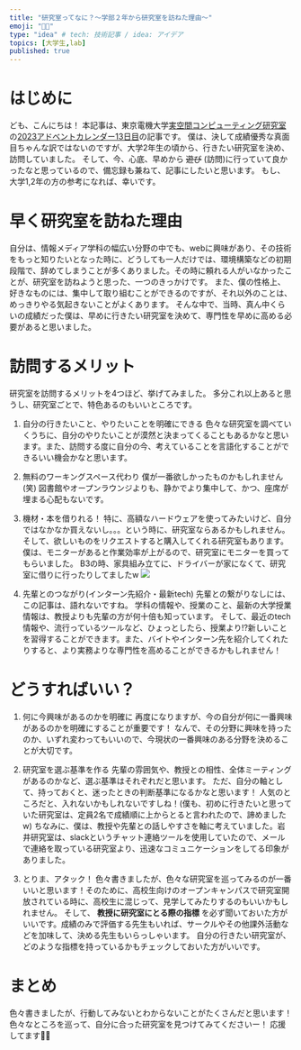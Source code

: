```yaml
---
title: "研究室ってなに？〜学部２年から研究室を訪ねた理由〜"
emoji: "👩‍💻"
type: "idea" # tech: 技術記事 / idea: アイデア
topics: [大学生,lab]
published: true
---
```

# はじめに
ども、こんにちは！
本記事は、東京電機大学[実空間コンピューティング研究室](https://www.cps.im.dendai.ac.jp/)の[2023アドベントカレンダー13日目](https://adventar.org/calendars/8632)の記事です。
僕は、決して成績優秀な真面目ちゃんな訳ではないのですが、大学2年生の頃から、行きたい研究室を決め、訪問していました。
そして、今、心底、早めから ~~遊び~~ (訪問)に行っていて良かったなと思っているので、備忘録も兼ねて、記事にしたいと思います。
もし、大学1,2年の方の参考になれば、幸いです。

# 早く研究室を訪ねた理由
自分は、情報メディア学科の幅広い分野の中でも、webに興味があり、その技術をもっと知りたいとなった時に、どうしても一人だけでは、環境構築などの初期段階で、辞めてしまうことが多くありました。その時に頼れる人がいなかったことが、研究室を訪ねようと思った、一つのきっかけです。
また、僕の性格上、好きなものには、集中して取り組むことができるのですが、それ以外のことは、めっきりやる気起きないことがよくあります。
そんな中で、当時、真ん中くらいの成績だった僕は、早めに行きたい研究室を決めて、専門性を早めに高める必要があると思いました。

# 訪問するメリット
研究室を訪問するメリットを4つほど、挙げてみました。
多分これ以上あると思うし、研究室ごとで、特色あるのもいいところです。

1. 自分の行きたいこと、やりたいことを明確にできる
色々な研究室を調べていくうちに、自分のやりたいことが漠然と決まってくることもあるかなと思います。また、訪問する度に自分の今、考えていることを言語化することができるいい機会かなと思います。

1. 無料のワーキングスペース代わり
僕が一番欲しかったものかもしれません(笑)
図書館やオープンラウンジよりも、静かでより集中して、かつ、座席が埋まる心配もないです。

1. 機材・本を借りれる！
特に、高額なハードウェアを使ってみたいけど、自分ではなかなか買えないし。。。という時に、研究室ならあるかもしれません。そして、欲しいものをリクエストすると購入してくれる研究室もあります。僕は、モニターがあると作業効率が上がるので、研究室にモニターを買ってもらいました。
B3の時、家具組み立てに、ドライバーが家になくて、研究室に借りに行ったりしてましたw
![](https://storage.googleapis.com/zenn-user-upload/a3a5bc0fd970-20240109.png)

1. 先輩とのつながり(インターン先紹介・最新tech)
先輩との繋がりなしには、この記事は、語れないですね。
学科の情報や、授業のこと、最新の大学授業情報は、教授よりも先輩の方が何十倍も知っています。
そして、最近のtech情報や、流行っているツールなど、ひょっとしたら、授業より!?新しいことを習得することができます。また、バイトやインターン先を紹介してくれたりすると、より実務よりな専門性を高めることができるかもしれません！


# どうすればいい？
1. 何に今興味があるのかを明確に
再度になりますが、今の自分が何に一番興味があるのかを明確にすることが重要です！
なんで、その分野に興味を持ったのか、いずれ変わってもいいので、今現状の一番興味のある分野を決めることが大切です。

1. 研究室を選ぶ基準を作る
先輩の雰囲気や、教授との相性、全体ミーティングがあるのかなど、選ぶ基準はそれぞれだと思います。
ただ、自分の軸として、持っておくと、迷ったときの判断基準になるかなと思います！
人気のところだと、入れないかもしれないですしね！(僕も、初めに行きたいと思っていた研究室は、定員2名で成績順に上からとると言われたので、諦めましたw)
ちなみに、僕は、教授や先輩との話しやすさを軸に考えていました。岩井研究室は、slackというチャット連絡ツールを使用していたので、メールで連絡を取っている研究室より、迅速なコミュニケーションをしてる印象がありました。

1. とりま、アタック！
色々書きましたが、色々な研究室を巡ってみるのが一番いいと思います！そのために、高校生向けのオープンキャンパスで研究室開放されている時に、高校生に混じって、見学してみたりするのもいいかもしれません。
そして、 **教授に研究室にとる際の指標** を必ず聞いておいた方がいいです。成績のみで評価する先生もいれば、サークルやその他課外活動などを加味して、決める先生もいらっしゃいます。
自分の行きたい研究室が、どのような指標を持っているかもチェックしておいた方がいいです。

# まとめ
色々書きましたが、行動してみないとわからないことがたくさんだと思います！
色々なところを巡って、自分に合った研究室を見つけてみてくださいー！
応援してます💪💪